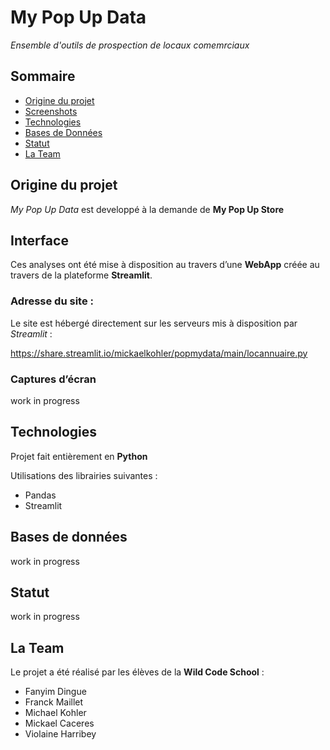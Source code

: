 # My Pop Up Data
_Ensemble d'outils de prospection de locaux comemrciaux_

## Sommaire

* [Origine du projet](#origine-du-projet)
* [Screenshots](#interface)
* [Technologies](#technologies)
* [Bases de Données](#bases-de-données)
* [Statut](#statut)
* [La Team](#la-team)

## Origine du projet

_My Pop Up Data_ est developpé à la demande de __My Pop Up Store__

## Interface

Ces analyses ont été mise à disposition au travers d’une __WebApp__ créée au travers de la plateforme __Streamlit__.

### Adresse du site :

Le site est hébergé directement sur les serveurs mis à disposition par *Streamlit* :

https://share.streamlit.io/mickaelkohler/popmydata/main/locannuaire.py

### Captures d’écran

work in progress

## Technologies 

Projet fait entièrement en **Python**

Utilisations des librairies suivantes : 
 - Pandas
 - Streamlit

## Bases de données 

work in progress

## Statut

work in progress

## La Team

Le projet a été réalisé par les élèves de la **Wild Code School** :
- Fanyim Dingue
- Franck Maillet
- Michael Kohler
- Mickael Caceres
- Violaine Harribey
